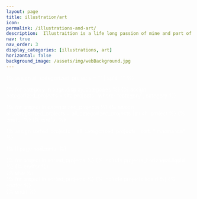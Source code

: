 ```yaml
---
layout: page
title: illustration/art
icon:
permalink: /illustrations-and-art/
description:  Illustraition is a life long passion of mine and part of many of my projects. Here you can see some of them.
nav: true
nav_order: 3
display_categories: [illustrations, art]
horizontal: false
background_image: /assets/img/webBackground.jpg
---
```

<style>
/* Add this style block to apply the background to the entire page */
body {
    background-image: url('assets/img/webBackground.jpg'); /* Path to your image */
    background-size: cover; /* Ensures the image covers the entire screen */
    background-repeat: no-repeat; /* Prevents the image from tiling */
    background-attachment: fixed; /* Keeps the image fixed during scrolling */
    background-position: center; /* Centers the image */
    color: white; /* Optional: Adjust text colour for better readability */
}
</style>

<!-- pages/projects.md -->
<div class="projects">

<!-- Initialize an empty array for all matching projects -->
{% assign all_categorized_projects = "" | split: "" %}

<!-- Filter projects by categories in display_categories -->
{% for category in page.display_categories %}
  {% assign categorized_projects = site.projects | where: "category", category %}

  <!-- Append categorized projects to the all_categorized_projects array -->
  {% for project in categorized_projects %}
    {% assign all_categorized_projects = all_categorized_projects | push: project %}
  {% endfor %}
{% endfor %}

<!-- Sort the collected projects by importance -->
{% assign sorted_projects = all_categorized_projects | sort: "importance" %}

<!-- Generate cards for each project -->
{% if page.horizontal %}
  <div class="container">
    <div class="row row-cols-1 row-cols-md-2">
    {% for project in sorted_projects %}
      {% include projects_horizontal.liquid %}
    {% endfor %}
    </div>
  </div>
{% else %}
  <div class="row row-cols-1 row-cols-md-3">
    {% for project in sorted_projects %}
      {% include projects.liquid %}
    {% endfor %}
  </div>
{% endif %}
</div>

